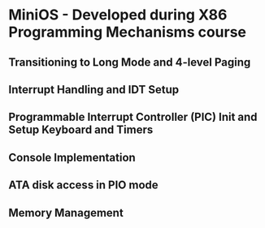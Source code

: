 # MiniOS - Developed during X86 Programming Mechanisms course

## Transitioning to Long Mode and 4-level Paging
## Interrupt Handling and IDT Setup
## Programmable Interrupt Controller (PIC) Init and Setup Keyboard and Timers
## Console Implementation
## ATA disk access in PIO mode
## Memory Management
